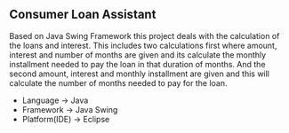 ## Consumer Loan Assistant

Based on Java Swing Framework this project deals with the calculation of the loans and interest.
This includes two calculations first where amount, interest and number of months are given and its calculate the monthly installment needed to pay the loan in that duration of months. And the second amount, interest and monthly installment are given and this will calculate the number of months needed to pay for the loan.

* Language -> Java
* Framework -> Java Swing
* Platform(IDE) -> Eclipse
